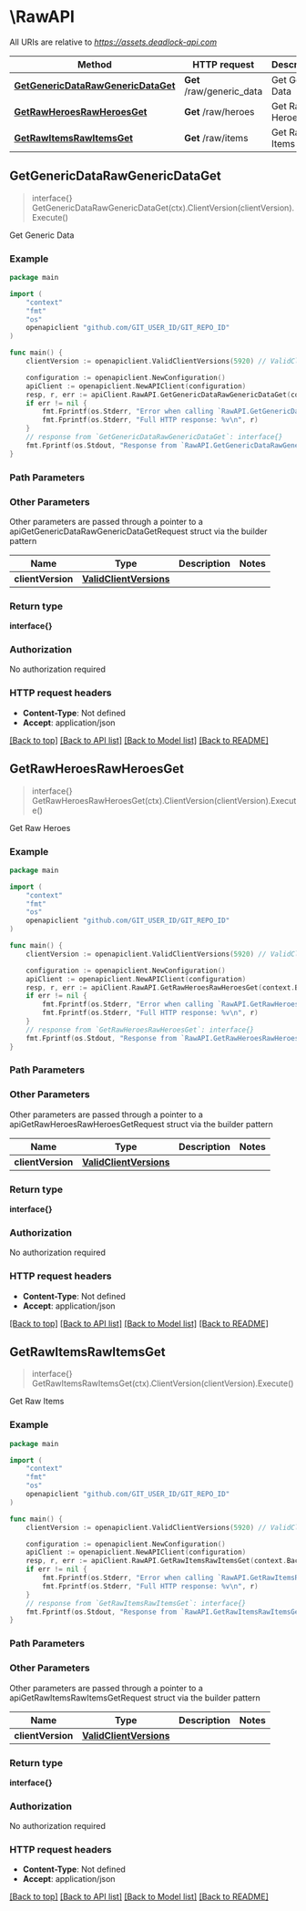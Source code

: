 # \RawAPI

All URIs are relative to *https://assets.deadlock-api.com*

Method | HTTP request | Description
------------- | ------------- | -------------
[**GetGenericDataRawGenericDataGet**](RawAPI.md#GetGenericDataRawGenericDataGet) | **Get** /raw/generic_data | Get Generic Data
[**GetRawHeroesRawHeroesGet**](RawAPI.md#GetRawHeroesRawHeroesGet) | **Get** /raw/heroes | Get Raw Heroes
[**GetRawItemsRawItemsGet**](RawAPI.md#GetRawItemsRawItemsGet) | **Get** /raw/items | Get Raw Items



## GetGenericDataRawGenericDataGet

> interface{} GetGenericDataRawGenericDataGet(ctx).ClientVersion(clientVersion).Execute()

Get Generic Data

### Example

```go
package main

import (
	"context"
	"fmt"
	"os"
	openapiclient "github.com/GIT_USER_ID/GIT_REPO_ID"
)

func main() {
	clientVersion := openapiclient.ValidClientVersions(5920) // ValidClientVersions |  (optional)

	configuration := openapiclient.NewConfiguration()
	apiClient := openapiclient.NewAPIClient(configuration)
	resp, r, err := apiClient.RawAPI.GetGenericDataRawGenericDataGet(context.Background()).ClientVersion(clientVersion).Execute()
	if err != nil {
		fmt.Fprintf(os.Stderr, "Error when calling `RawAPI.GetGenericDataRawGenericDataGet``: %v\n", err)
		fmt.Fprintf(os.Stderr, "Full HTTP response: %v\n", r)
	}
	// response from `GetGenericDataRawGenericDataGet`: interface{}
	fmt.Fprintf(os.Stdout, "Response from `RawAPI.GetGenericDataRawGenericDataGet`: %v\n", resp)
}
```

### Path Parameters



### Other Parameters

Other parameters are passed through a pointer to a apiGetGenericDataRawGenericDataGetRequest struct via the builder pattern


Name | Type | Description  | Notes
------------- | ------------- | ------------- | -------------
 **clientVersion** | [**ValidClientVersions**](ValidClientVersions.md) |  | 

### Return type

**interface{}**

### Authorization

No authorization required

### HTTP request headers

- **Content-Type**: Not defined
- **Accept**: application/json

[[Back to top]](#) [[Back to API list]](../README.md#documentation-for-api-endpoints)
[[Back to Model list]](../README.md#documentation-for-models)
[[Back to README]](../README.md)


## GetRawHeroesRawHeroesGet

> interface{} GetRawHeroesRawHeroesGet(ctx).ClientVersion(clientVersion).Execute()

Get Raw Heroes

### Example

```go
package main

import (
	"context"
	"fmt"
	"os"
	openapiclient "github.com/GIT_USER_ID/GIT_REPO_ID"
)

func main() {
	clientVersion := openapiclient.ValidClientVersions(5920) // ValidClientVersions |  (optional)

	configuration := openapiclient.NewConfiguration()
	apiClient := openapiclient.NewAPIClient(configuration)
	resp, r, err := apiClient.RawAPI.GetRawHeroesRawHeroesGet(context.Background()).ClientVersion(clientVersion).Execute()
	if err != nil {
		fmt.Fprintf(os.Stderr, "Error when calling `RawAPI.GetRawHeroesRawHeroesGet``: %v\n", err)
		fmt.Fprintf(os.Stderr, "Full HTTP response: %v\n", r)
	}
	// response from `GetRawHeroesRawHeroesGet`: interface{}
	fmt.Fprintf(os.Stdout, "Response from `RawAPI.GetRawHeroesRawHeroesGet`: %v\n", resp)
}
```

### Path Parameters



### Other Parameters

Other parameters are passed through a pointer to a apiGetRawHeroesRawHeroesGetRequest struct via the builder pattern


Name | Type | Description  | Notes
------------- | ------------- | ------------- | -------------
 **clientVersion** | [**ValidClientVersions**](ValidClientVersions.md) |  | 

### Return type

**interface{}**

### Authorization

No authorization required

### HTTP request headers

- **Content-Type**: Not defined
- **Accept**: application/json

[[Back to top]](#) [[Back to API list]](../README.md#documentation-for-api-endpoints)
[[Back to Model list]](../README.md#documentation-for-models)
[[Back to README]](../README.md)


## GetRawItemsRawItemsGet

> interface{} GetRawItemsRawItemsGet(ctx).ClientVersion(clientVersion).Execute()

Get Raw Items

### Example

```go
package main

import (
	"context"
	"fmt"
	"os"
	openapiclient "github.com/GIT_USER_ID/GIT_REPO_ID"
)

func main() {
	clientVersion := openapiclient.ValidClientVersions(5920) // ValidClientVersions |  (optional)

	configuration := openapiclient.NewConfiguration()
	apiClient := openapiclient.NewAPIClient(configuration)
	resp, r, err := apiClient.RawAPI.GetRawItemsRawItemsGet(context.Background()).ClientVersion(clientVersion).Execute()
	if err != nil {
		fmt.Fprintf(os.Stderr, "Error when calling `RawAPI.GetRawItemsRawItemsGet``: %v\n", err)
		fmt.Fprintf(os.Stderr, "Full HTTP response: %v\n", r)
	}
	// response from `GetRawItemsRawItemsGet`: interface{}
	fmt.Fprintf(os.Stdout, "Response from `RawAPI.GetRawItemsRawItemsGet`: %v\n", resp)
}
```

### Path Parameters



### Other Parameters

Other parameters are passed through a pointer to a apiGetRawItemsRawItemsGetRequest struct via the builder pattern


Name | Type | Description  | Notes
------------- | ------------- | ------------- | -------------
 **clientVersion** | [**ValidClientVersions**](ValidClientVersions.md) |  | 

### Return type

**interface{}**

### Authorization

No authorization required

### HTTP request headers

- **Content-Type**: Not defined
- **Accept**: application/json

[[Back to top]](#) [[Back to API list]](../README.md#documentation-for-api-endpoints)
[[Back to Model list]](../README.md#documentation-for-models)
[[Back to README]](../README.md)


